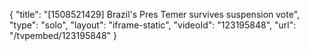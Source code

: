 {
    "title": "[1508521429] Brazil's Pres Temer survives suspension vote",
    "type": "solo",
    "layout": "iframe-static",
    "videoId": "123195848",
    "url": "\/tvpembed\/123195848"
}